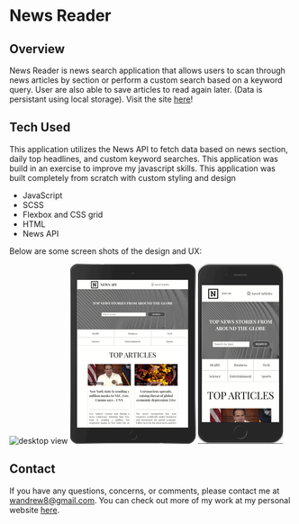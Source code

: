 # News Reader

## Overview

News Reader is news search application that allows users to scan through news articles by section or perform a custom search based on a keyword query. User are also able to save articles to read again later. (Data is persistant using local storage). Visit the site [here](https://wandrew8.github.io/News-reader/)!

## Tech Used

This application utilizes the News API to fetch data based on news section, daily top headlines, and custom keyword searches. This application was build in an exercise to improve my javascript skills. This application was built completely from scratch with custom styling and design

- JavaScript
- SCSS
- Flexbox and CSS grid
- HTML
- News API

Below are some screen shots of the design and UX:

![desktop view](./public/desktop.gif)
![tablet view](./public/tablet.gif)
![mobile view](./public/mobile.gif)

## Contact

If you have any questions, concerns, or comments, please contact me at wandrew8@gmail.com. You can check out more of my work at my personal website [here](http://www.andrewjohnweiss.com).
